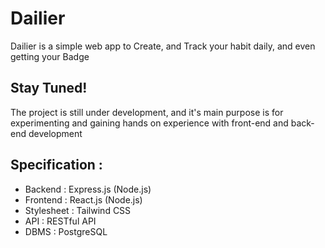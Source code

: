 # Dailier

Dailier is a simple web app to Create, and Track your habit daily, and even getting your Badge

## Stay Tuned!
The project is still under development, and it's main purpose is for experimenting and gaining hands on
experience with front-end and back-end development

## Specification : 
- Backend : Express.js (Node.js)
- Frontend : React.js (Node.js)
- Stylesheet : Tailwind CSS
- API : RESTful API
- DBMS : PostgreSQL
